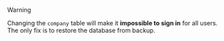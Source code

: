 <!-- markdownlint-disable-file MD041 -->
> [!WARNING]
> Changing the `company` table will make it **impossible to sign in** for all users. The only fix is to restore the database from backup.
